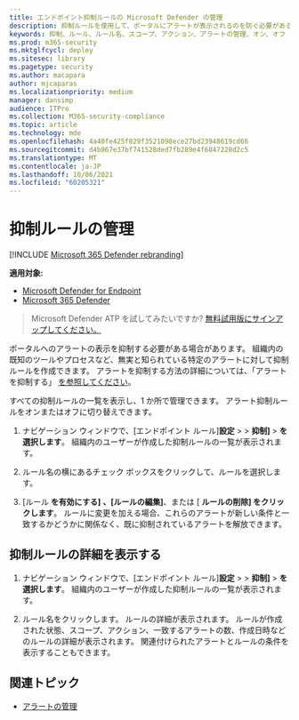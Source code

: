 ```yaml
---
title: エンドポイント抑制ルールの Microsoft Defender の管理
description: 抑制ルールを使用して、ポータルにアラートが表示されるのを防ぐ必要がある場合があります。 Microsoft Defender for Endpoint で抑制ルールを管理する方法について説明します。
keywords: 抑制、ルール、ルール名、スコープ、アクション、アラートの管理、オン、オフ
ms.prod: m365-security
ms.mktglfcycl: deploy
ms.sitesec: library
ms.pagetype: security
ms.author: macapara
author: mjcaparas
ms.localizationpriority: medium
manager: dansimp
audience: ITPro
ms.collection: M365-security-compliance
ms.topic: article
ms.technology: mde
ms.openlocfilehash: 4a40fe425f829f3521098ece27bd23948619cd66
ms.sourcegitcommit: d4b867e37bf741528ded7fb289e4f6847228d2c5
ms.translationtype: MT
ms.contentlocale: ja-JP
ms.lasthandoff: 10/06/2021
ms.locfileid: "60205321"
---
```

# <a name="manage-suppression-rules"></a>抑制ルールの管理

[!INCLUDE [Microsoft 365 Defender rebranding](../../includes/microsoft-defender.md)]


**適用対象:**
- [Microsoft Defender for Endpoint](https://go.microsoft.com/fwlink/p/?linkid=2154037)
- [Microsoft 365 Defender](https://go.microsoft.com/fwlink/?linkid=2118804)

> Microsoft Defender ATP を試してみたいですか? [無料試用版にサインアップしてください。](https://signup.microsoft.com/create-account/signup?products=7f379fee-c4f9-4278-b0a1-e4c8c2fcdf7e&ru=https://aka.ms/MDEp2OpenTrial?ocid=docs-wdatp-exposedapis-abovefoldlink)


ポータルへのアラートの表示を抑制する必要がある場合があります。 組織内の既知のツールやプロセスなど、無実と知られている特定のアラートに対して抑制ルールを作成できます。 アラートを抑制する方法の詳細については、「アラートを抑制する」 [を参照してください](manage-alerts.md)。

すべての抑制ルールの一覧を表示し、1 か所で管理できます。 アラート抑制ルールをオンまたはオフに切り替えできます。


1. ナビゲーション ウィンドウで、[エンドポイント ルール]**設定** \>  \> **抑制]** \> **を選択します**。 組織内のユーザーが作成した抑制ルールの一覧が表示されます。

2. ルール名の横にあるチェック ボックスをクリックして、ルールを選択します。

3. [ルール **を有効にする]** **、[ルールの編集]**、または [  **ルールの削除] をクリックします**。 ルールに変更を加える場合、これらのアラートが新しい条件と一致するかどうかに関係なく、既に抑制されているアラートを解放できます。 


## <a name="view-details-of-a-suppression-rule"></a>抑制ルールの詳細を表示する

1. ナビゲーション ウィンドウで、[エンドポイント ルール]**設定** \>  \> **抑制]** \> **を選択します**。 組織内のユーザーが作成した抑制ルールの一覧が表示されます。

2. ルール名をクリックします。 ルールの詳細が表示されます。 ルールが作成された状態、スコープ、アクション、一致するアラートの数、作成日時などのルールの詳細が表示されます。 関連付けられたアラートとルールの条件を表示することもできます。

## <a name="related-topics"></a>関連トピック

- [アラートの管理](manage-alerts.md)
